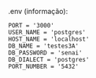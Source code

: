 .env (informação):
```
PORT = '3000'
USER_NAME = 'postgres'
HOST_NAME = 'localhost'
DB_NAME = 'testes3A'
DB_PASSWORD = 'senai'
DB_DIALECT = 'postgres'
PORT_NUMBER = '5432'
```
